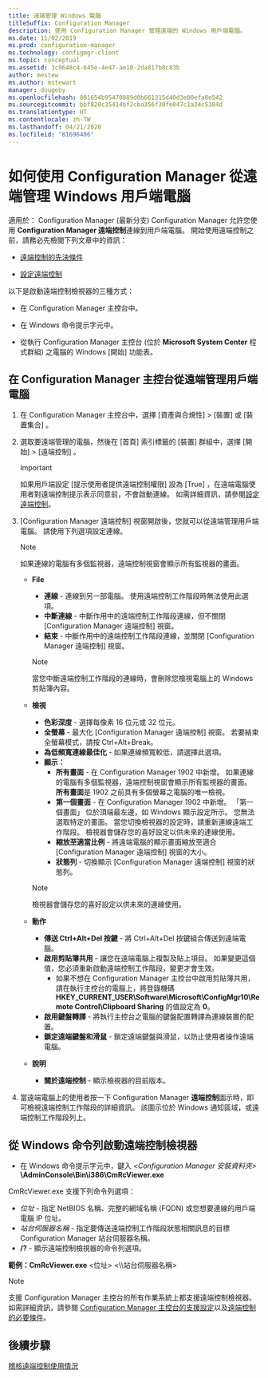 ```yaml
---
title: 遠端管理 Windows 電腦
titleSuffix: Configuration Manager
description: 使用 Configuration Manager 管理遠端的 Windows 用戶端電腦。
ms.date: 11/02/2019
ms.prod: configuration-manager
ms.technology: configmgr-client
ms.topic: conceptual
ms.assetid: 3c9648c4-645e-4e47-ae10-2da817b8c83b
author: mestew
ms.author: mstewart
manager: dougeby
ms.openlocfilehash: 801654b95470889d0b661315d40d3e00efa8e542
ms.sourcegitcommit: bbf820c35414bf2cba356f30fe047c1a34c5384d
ms.translationtype: HT
ms.contentlocale: zh-TW
ms.lasthandoff: 04/21/2020
ms.locfileid: "81696406"
---
```

# <a name="how-to-remotely-administer-a-windows-client-computer-by-using-configuration-manager"></a>如何使用 Configuration Manager 從遠端管理 Windows 用戶端電腦

適用於：  Configuration Manager (最新分支) Configuration Manager 允許您使用 **Configuration Manager 遠端控制**連線到用戶端電腦。 開始使用遠端控制之前，請務必先檢閱下列文章中的資訊：  

-   [遠端控制的先決條件](prerequisites-for-remote-control.md)  

-   [設定遠端控制](configuring-remote-control.md)  

以下是啟動遠端控制檢視器的三種方式：  

-   在 Configuration Manager 主控台中。  

-   在 Windows 命令提示字元中。  

-   從執行 Configuration Manager 主控台 (位於 **Microsoft System Center** 程式群組) 之電腦的 Windows [開始]  功能表。  

## <a name="to-remotely-administer-a-client-computer-from-the-configuration-manager-console"></a>在 Configuration Manager 主控台從遠端管理用戶端電腦  

1.  在 Configuration Manager 主控台中，選擇 [資產與合規性]   > [裝置]  或 [裝置集合]  。  

3.  選取要遠端管理的電腦，然後在 [首頁]  索引標籤的 [裝置]  群組中，選擇 [開始]   > [遠端控制]  。  

    > [!IMPORTANT]  
    >  如果用戶端設定 [提示使用者提供遠端控制權限]  設為 [True]  ，在遠端電腦使用者對遠端控制提示表示同意前，不會啟動連線。 如需詳細資訊，請參閱[設定遠端控制](configuring-remote-control.md)。  

4.  [Configuration Manager 遠端控制]  視窗開啟後，您就可以從遠端管理用戶端電腦。 請使用下列選項設定連線。  

    > [!NOTE]  
    >  如果連線的電腦有多個監視器，遠端控制視窗會顯示所有監視器的畫面。  

    -   **File**
        - **連線** - 連線到另一部電腦。 使用遠端控制工作階段時無法使用此選項。  
        -   **中斷連線** - 中斷作用中的遠端控制工作階段連線，但不關閉 [Configuration Manager 遠端控制]  視窗。  
        - **結束** - 中斷作用中的遠端控制工作階段連線，並關閉 [Configuration Manager 遠端控制]  視窗。  

        > [!NOTE]  
        >  當您中斷遠端控制工作階段的連線時，會刪除您檢視電腦上的 Windows 剪貼簿內容。


    - **檢視**
      - **色彩深度** - 選擇每像素 16 位元或 32 位元。
      -  **全螢幕** - 最大化 [Configuration Manager 遠端控制]  視窗。 若要結束全螢幕模式，請按 Ctrl+Alt+Break。  
      - **為低頻寬連線最佳化** - 如果連線頻寬較低，請選擇此選項。
      - **顯示：**
        - **所有畫面** - 在 Configuration Manager 1902 中新增。 如果連線的電腦有多個監視器，遠端控制視窗會顯示所有監視器的畫面。 **所有畫面**是 1902 之前具有多個螢幕之電腦的唯一檢視。
        -  **第一個畫面** - 在 Configuration Manager 1902 中新增。 「第一個畫面」  位於頂端最左邊，如 Windows 顯示設定所示。 您無法選取特定的畫面。 當您切換檢視器的設定時，請重新連線遠端工作階段。 檢視器會儲存您的喜好設定以供未來的連線使用。
        -  **縮放至適當比例** - 將遠端電腦的顯示畫面縮放至適合 [Configuration Manager 遠端控制]  視窗的大小。
        - **狀態列** - 切換顯示 [Configuration Manager 遠端控制]  視窗的狀態列。  

       > [!NOTE]  
       >  檢視器會儲存您的喜好設定以供未來的連線使用。

    -   **動作**
        - **傳送 Ctrl+Alt+Del 按鍵** - 將 Ctrl+Alt+Del 按鍵組合傳送到遠端電腦。 
        - **啟用剪貼簿共用** - 讓您在遠端電腦上複製及貼上項目。 如果變更這個值，您必須重新啟動遠端控制工作階段，變更才會生效。   
          - 如果不想在 Configuration Manager 主控台中啟用剪貼簿共用，請在執行主控台的電腦上，將登錄機碼 **HKEY_CURRENT_USER\Software\Microsoft\ConfigMgr10\Remote Control\Clipboard Sharing** 的值設定為 **0**。
        - **啟用鍵盤轉譯** - 將執行主控台之電腦的鍵盤配置轉譯為連線裝置的配置。
        - **鎖定遠端鍵盤和滑鼠** - 鎖定遠端鍵盤與滑鼠，以防止使用者操作遠端電腦。  

    -   **說明**
        - **關於遠端控制** - 顯示檢視器的目前版本。  

5.  當遠端電腦上的使用者按一下 Configuration Manager **遠端控制**圖示時，即可檢視遠端控制工作階段的詳細資訊。 該圖示位於 Windows 通知區域，或遠端控制工作階段列上。  

## <a name="to-start-the-remote-control-viewer-from-the-windows-command-line"></a>從 Windows 命令列啟動遠端控制檢視器  

-   在 Windows 命令提示字元中，鍵入 _<Configuration Manager 安裝資料夾\>_ **\AdminConsole\Bin\i386\CmRcViewer.exe**  

CmRcViewer.exe 支援下列命令列選項：  

- *位址* - 指定 NetBIOS 名稱、完整的網域名稱 (FQDN) 或您想要連線的用戶端電腦 IP 位址。
- *站台伺服器名稱* - 指定要傳送遠端控制工作階段狀態相關訊息的目標 Configuration Manager 站台伺服器名稱。
- **/?** - 顯示遠端控制檢視器的命令列選項。  
     
**範例：CmRcViewer.exe** <位址\>  <\\\站台伺服器名稱>  

> [!NOTE]  
> 支援 Configuration Manager 主控台的所有作業系統上都支援遠端控制檢視器。 如需詳細資訊，請參閱 [Configuration Manager 主控台的支援設定](../../../plan-design/configs/supported-operating-systems-consoles.md)以及[遠端控制的必要條件](prerequisites-for-remote-control.md)。

## <a name="next-steps"></a>後續步驟

[稽核遠端控制使用情況](audit-remote-control-usage.md)
